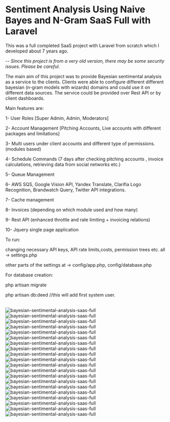 # Sentiment Analysis Using Naive Bayes and N-Gram SaaS Full with Laravel

This was a full completed SaaS project with Laravel from scratch which I developed about 7 years ago.

<i> -- Since this project is from a very old version, there may be some security issues. Please be careful.</i>

The main aim of this project was to provide Bayesian sentimental analysis as a service to the clients. 
Clients were able to configure different different bayesian (n-gram models with wizards) domains and could use it on different data sources. 
The service could be provided over Rest API or by client dashboards.

Main features are:

1- User Roles [Super Admin, Admin, Moderators]

2- Account Management [Pitching Accounts, Live accounts with different packages and limitations]

3- Multi users under client accounts and different type of permissions. (modules based)

4- Schedule Commands (7 days after checking pitching accounts , invoice calculations, retrieving data from social networks etc.)

5- Queue Management

6- AWS SQS, Google Vision API, Yandex Translate, Clarifia Logo Recognition, Brandwatch Query, Twitter API integrations.

7- Cache management

8- Invoices (depending on which module used and how many)

9- Rest API (enhanced throttle and rate limiting + invoicing relations)

10- Jquery single page application 



To run:

changing necessary API keys, API rate limits,costs, permission trees etc. all -> settings.php

other parts of the settings at -> config/app.php, config/database.php

For database creation:

php artisan migrate

php artisan db:deed //this will add first system user.


<br>
<img src="ss/1r.JPG" title="bayesian-sentimental-analysis-saas-full">
<br>
<img src="ss/2.JPG" title="bayesian-sentimental-analysis-saas-full">
<br>
<img src="ss/3.JPG" title="bayesian-sentimental-analysis-saas-full">
<br>
<img src="ss/4.JPG" title="bayesian-sentimental-analysis-saas-full">
<br>
<img src="ss/5.JPG" title="bayesian-sentimental-analysis-saas-full">
<br>
<img src="ss/6.JPG" title="bayesian-sentimental-analysis-saas-full">
<br>
<img src="ss/7.JPG" title="bayesian-sentimental-analysis-saas-full">
<br>
<img src="ss/8.JPG" title="bayesian-sentimental-analysis-saas-full">
<br>
<img src="ss/9.JPG" title="bayesian-sentimental-analysis-saas-full">
<br>
<img src="ss/10.JPG" title="bayesian-sentimental-analysis-saas-full">
<br>
<img src="ss/11.JPG" title="bayesian-sentimental-analysis-saas-full">
<br>
<img src="ss/12.JPG" title="bayesian-sentimental-analysis-saas-full">
<br>
<img src="ss/13.JPG" title="bayesian-sentimental-analysis-saas-full">
<br>
<img src="ss/14.JPG" title="bayesian-sentimental-analysis-saas-full">
<br>
<img src="ss/15.JPG" title="bayesian-sentimental-analysis-saas-full">
<br>
<img src="ss/16.JPG" title="bayesian-sentimental-analysis-saas-full">
<br>
<img src="ss/17.JPG" title="bayesian-sentimental-analysis-saas-full">
<br>
<img src="ss/18.JPG" title="bayesian-sentimental-analysis-saas-full">
<br>
<img src="ss/19.JPG" title="bayesian-sentimental-analysis-saas-full">
<br>
<img src="ss/20.JPG" title="bayesian-sentimental-analysis-saas-full">

